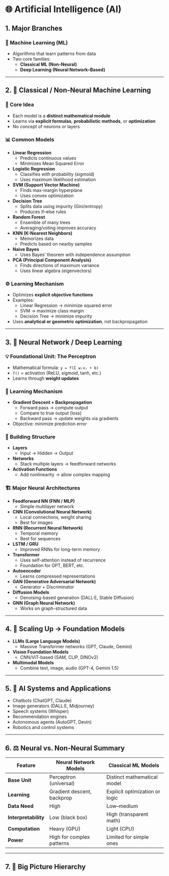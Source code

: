 # 🌐 Artificial Intelligence (AI)
## 1. Major Branches
### 🤖 Machine Learning (ML)
- Algorithms that learn patterns from data
- Two core families:
  - **Classical ML (Non-Neural)**
  - **Deep Learning (Neural Network–Based)**

---

## 2. 🧩 Classical / Non-Neural Machine Learning
### 🧮 Core Idea
- Each model is a **distinct mathematical module**
- Learns via **explicit formulas**, **probabilistic methods**, or **optimization**
- No concept of neurons or layers

### 📊 Common Models
- **Linear Regression**
  - Predicts continuous values
  - Minimizes Mean Squared Error
- **Logistic Regression**
  - Classifies with probability (sigmoid)
  - Uses maximum likelihood estimation
- **SVM (Support Vector Machine)**
  - Finds max-margin hyperplane
  - Uses convex optimization
- **Decision Tree**
  - Splits data using impurity (Gini/entropy)
  - Produces if–else rules
- **Random Forest**
  - Ensemble of many trees
  - Averaging/voting improves accuracy
- **KNN (K-Nearest Neighbors)**
  - Memorizes data
  - Predicts based on nearby samples
- **Naive Bayes**
  - Uses Bayes’ theorem with independence assumption
- **PCA (Principal Component Analysis)**
  - Finds directions of maximum variance
  - Uses linear algebra (eigenvectors)

### ⚙️ Learning Mechanism
- Optimizes **explicit objective functions**
- Examples:
  - Linear Regression → minimize squared error
  - SVM → maximize class margin
  - Decision Tree → minimize impurity
- Uses **analytical or geometric optimization**, not backpropagation

---

## 3. 🧠 Neural Network / Deep Learning
### 💡 Foundational Unit: The Perceptron
- Mathematical formula: `y = f(Σ wᵢxᵢ + b)`
- `f()` = activation (ReLU, sigmoid, tanh, etc.)
- Learns through **weight updates**

### 🔄 Learning Mechanism
- **Gradient Descent + Backpropagation**
  - Forward pass → compute output
  - Compare to true output (loss)
  - Backward pass → update weights via gradients
- Objective: minimize prediction error

### 🧱 Building Structure
- **Layers**
  - Input → Hidden → Output
- **Networks**
  - Stack multiple layers → feedforward networks
- **Activation Functions**
  - Add nonlinearity → allow complex mapping

### 🏗️ Major Neural Architectures
- **Feedforward NN (FNN / MLP)**
  - Simple multilayer network
- **CNN (Convolutional Neural Network)**
  - Local connections, weight sharing
  - Best for images
- **RNN (Recurrent Neural Network)**
  - Temporal memory
  - Best for sequences
- **LSTM / GRU**
  - Improved RNNs for long-term memory
- **Transformer**
  - Uses self-attention instead of recurrence
  - Foundation for GPT, BERT, etc.
- **Autoencoder**
  - Learns compressed representations
- **GAN (Generative Adversarial Network)**
  - Generator + Discriminator
- **Diffusion Models**
  - Denoising-based generation (DALL·E, Stable Diffusion)
- **GNN (Graph Neural Network)**
  - Works on graph-structured data

---

## 4. 🧬 Scaling Up → Foundation Models
- **LLMs (Large Language Models)**
  - Massive Transformer networks (GPT, Claude, Gemini)
- **Vision Foundation Models**
  - CNN/ViT-based (SAM, CLIP, DINOv2)
- **Multimodal Models**
  - Combine text, image, audio (GPT-4, Gemini 1.5)

---

## 5. 🧰 AI Systems and Applications
- Chatbots (ChatGPT, Claude)
- Image generators (DALL·E, Midjourney)
- Speech systems (Whisper)
- Recommendation engines
- Autonomous agents (AutoGPT, Devin)
- Robotics and control systems

---

## 6. ⚖️ Neural vs. Non-Neural Summary
| Feature | Neural Network Models | Classical ML Models |
|----------|----------------------|---------------------|
| **Base Unit** | Perceptron (universal) | Distinct mathematical model |
| **Learning** | Gradient descent, backprop | Explicit optimization or logic |
| **Data Need** | High | Low–medium |
| **Interpretability** | Low (black box) | High (transparent math) |
| **Computation** | Heavy (GPU) | Light (CPU) |
| **Power** | High for complex patterns | Limited for simple ones |

---

## 7. 🧭 Big Picture Hierarchy
